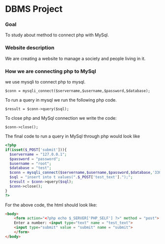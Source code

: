 # DBMS Project
### Goal
To study about method to connect php with MySql. 
### Website description
We are creating a website to manage a society and people living in it.
### How we are connecting php to MySql
we use mysqli to connect php to mysql.

`$conn = mysqli_connect($servername,$username,$password,$database);`

To run a query in mysql we run the following php code.

`$result = $conn->query($sql);`

To close php and MySql connection we write the code:

`$conn->close();`

The final code to run a query in MySql through php would look like 
```php
<?php
if(isset($_POST['submit'])){
  $servername = "127.0.0.1";
  $password = "password";
  $username = "root";
  $database = "test";
  $conn = mysqli_connect($servername,$username,$password,$database,'3306') or die("unable to connect");
  $sql = "insert into t values(".$_POST['test_text'].");";
  $result = $conn->query($sql);
  $conn->close();
}
?>
```

For the above code, the html should look like:

```html
<body>
    <form action="<?php echo $_SERVER['PHP_SELF'] ?>" method = "post">
    Enter a number: <input type="text" name = "test_text">
    <input type="submit" value = "submit" name = "submit">
    </form>
</body>
```
